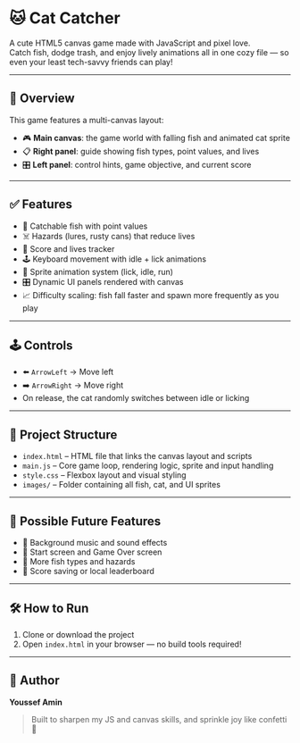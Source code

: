 # 🐱 Cat Catcher

A cute HTML5 canvas game made with JavaScript and pixel love.  
Catch fish, dodge trash, and enjoy lively animations all in one cozy file — so even your least tech-savvy friends can play!

---

## 🧵 Overview

This game features a multi-canvas layout:
- 🎮 **Main canvas**: the game world with falling fish and animated cat sprite
- 📋 **Right panel**: guide showing fish types, point values, and lives
- 🎛️ **Left panel**: control hints, game objective, and current score

---

## ✅ Features

- 🍣 Catchable fish with point values
- ☠️ Hazards (lures, rusty cans) that reduce lives
- 🧮 Score and lives tracker
- 🕹️ Keyboard movement with idle + lick animations
- 🎨 Sprite animation system (lick, idle, run)
- 🎛️ Dynamic UI panels rendered with canvas
- 📈 Difficulty scaling: fish fall faster and spawn more frequently as you play

---

## 🕹️ Controls

- ⬅️ `ArrowLeft` → Move left  
- ➡️ `ArrowRight` → Move right  
- On release, the cat randomly switches between idle or licking

---

## 📁 Project Structure

- `index.html` – HTML file that links the canvas layout and scripts  
- `main.js` – Core game loop, rendering logic, sprite and input handling  
- `style.css` – Flexbox layout and visual styling  
- `images/` – Folder containing all fish, cat, and UI sprites

---

## 🚧 Possible Future Features

- 🎵 Background music and sound effects  
- 🏁 Start screen and Game Over screen  
- 🐠 More fish types and hazards  
- 💾 Score saving or local leaderboard  

---

## 🛠️ How to Run

1. Clone or download the project  
2. Open `index.html` in your browser — no build tools required!

---

## 👤 Author

**Youssef Amin**  
> Built to sharpen my JS and canvas skills, and sprinkle joy like confetti 🎉
